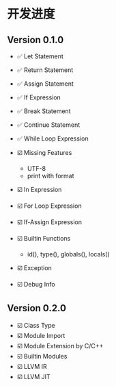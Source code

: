# 开发进度

## Version 0.1.0

- :white_check_mark: Let Statement
- :white_check_mark: Return Statement
- :white_check_mark: Assign Statement
- :white_check_mark: If Expression
- :white_check_mark: Break Statement
- :white_check_mark: Continue Statement
- :white_check_mark: While Loop Expression

- :ballot_box_with_check: Missing Features
    - UTF-8
    - print with format
- :ballot_box_with_check: In Expression
- :ballot_box_with_check: For Loop Expression

- :ballot_box_with_check: If-Assign Expression
- :ballot_box_with_check: Builtin Functions
    - id(), type(), globals(), locals()

- :ballot_box_with_check: Exception
- :ballot_box_with_check: Debug Info

## Version 0.2.0

- :ballot_box_with_check: Class Type
- :ballot_box_with_check: Module Import
- :ballot_box_with_check: Module Extension by C/C++
- :ballot_box_with_check: Builtin Modules
- :ballot_box_with_check: LLVM IR
- :ballot_box_with_check: LLVM JIT